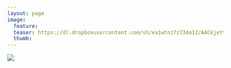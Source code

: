 ```yaml
---
layout: page
image:
  feature:
  teaser: https://dl.dropboxusercontent.com/sh/ea1wtnz7z734o12/AACkjeYtDqKLhUHPrrpkylVGa/luontokuvat/syksy/IMG_20130907_203650-245px.jpg
  thumb:
---
```


[![](hhttps://dl.dropboxusercontent.com/sh/ea1wtnz7z734o12/AABW4Ed2iL2UiUJMYjeX4rhLa/luontokuvat/syksy/IMG_20130907_203650-800px.jpg)](https://dl.dropboxusercontent.com/sh/ea1wtnz7z734o12/AAC-0wxdlunw77h7GWG0e0tta/luontokuvat/syksy/IMG_20130907_203650.jpg)
